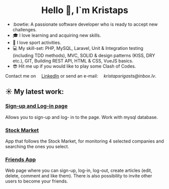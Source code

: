 
<h1 align="center">
  Hello 👋, I`m Kristaps
</h1>


- :bowtie: A passionate software developer who is ready to accept new challenges.
- :mortar_board: I love learning and acquiring new skills.
- :running: I love sport activities.
- :computer: My skill-set: PHP, MySQL, Laravel, Unit & Integration testing (including TDD methods), MVC, SOLID & design patterns (KISS, DRY etc.), GIT, Building REST API, HTML & CSS, VueJS basics.
- :sunglasses: Hit me up if you would like to play some Clash of Codes.

Contact me on <img src="https://cdn-icons-png.flaticon.com/512/174/174857.png" width="10">
[LinkedIn](https://www.linkedin.com/in/kristapsrigasts/)
or send an e-mail:
<img src="https://company.inbox.lv/files/2012/03/inbox.lv-520x275.jpg" width="10">
_kristapsrigasts@inbox.lv_.


## :sunny: My latest work:  

### [Sign-up and Log-in page](https://github.com/KristapsRigasts/register_login) 
Allows you to sign-up and log- in to the page. Work with mysql database.  

### [Stock Market](https://github.com/KristapsRigasts/stock_api) 
App that follows the Stock Market, for monitoring 4 selected companies and searching the ones you select.

### [Friends App](https://github.com/KristapsRigasts/friends_app)
Web page where you can sign-up, log-in, log-out, create articles (edit, delete, comment and like them). There is also possibility to invite other users to become your friends.




